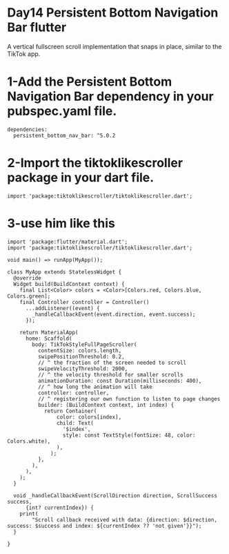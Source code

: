 # Day14 Persistent Bottom Navigation Bar flutter


A vertical fullscreen scroll implementation that snaps in place, similar to the TikTok app.

# 1-Add the  Persistent Bottom Navigation Bar dependency in your pubspec.yaml file.

```
dependencies:
  persistent_bottom_nav_bar: ^5.0.2
```

# 2-Import the  tiktoklikescroller package in your dart file.

```
import 'package:tiktoklikescroller/tiktoklikescroller.dart';
```

# 3-use him like this

```
import 'package:flutter/material.dart';
import 'package:tiktoklikescroller/tiktoklikescroller.dart';

void main() => runApp(MyApp());

class MyApp extends StatelessWidget {
  @override
  Widget build(BuildContext context) {
    final List<Color> colors = <Color>[Colors.red, Colors.blue, Colors.green];
    final Controller controller = Controller()
      ...addListener((event) {
        _handleCallbackEvent(event.direction, event.success);
      });

    return MaterialApp(
      home: Scaffold(
        body: TikTokStyleFullPageScroller(
          contentSize: colors.length,
          swipePositionThreshold: 0.2,
          // ^ the fraction of the screen needed to scroll
          swipeVelocityThreshold: 2000,
          // ^ the velocity threshold for smaller scrolls
          animationDuration: const Duration(milliseconds: 400),
          // ^ how long the animation will take
          controller: controller,
          // ^ registering our own function to listen to page changes
          builder: (BuildContext context, int index) {
            return Container(
                color: colors[index],
                child: Text(
                  '$index',
                  style: const TextStyle(fontSize: 48, color: Colors.white),
                ),
              );
          },
        ),
      ),
    );
  }

  void _handleCallbackEvent(ScrollDirection direction, ScrollSuccess success,
      {int? currentIndex}) {
    print(
        "Scroll callback received with data: {direction: $direction, success: $success and index: ${currentIndex ?? 'not given'}}");
  }

}
```

